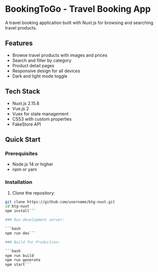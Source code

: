# BookingToGo - Travel Booking App

A travel booking application built with Nuxt.js for browsing and searching travel products.

## Features

- Browse travel products with images and prices
- Search and filter by category
- Product detail pages
- Responsive design for all devices
- Dark and light mode toggle

## Tech Stack

- Nuxt.js 2.15.8
- Vue.js 2
- Vuex for state management
- CSS3 with custom properties
- FakeStore API

## Quick Start

### Prerequisites

- Node.js 14 or higher
- npm or yarn

### Installation

1. Clone the repository:
```bash
git clone https://github.com/username/btg-nuxt.git
cd btg-nuxt
npm install```

### Run development server:

```bash
npm run dev```

### Build for Production:

```bash
npm run build
npm run generate
npm start```